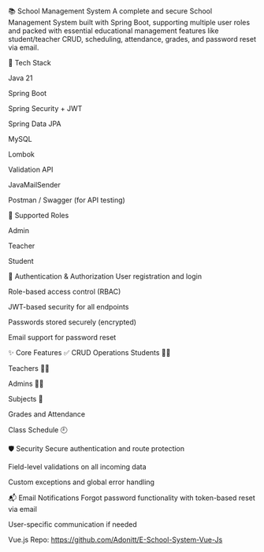 📚 School Management System
A complete and secure School Management System built with Spring Boot, supporting multiple user roles and packed with essential educational management features like student/teacher CRUD, scheduling, attendance, grades, and password reset via email.


🚀 Tech Stack

Java 21

Spring Boot

Spring Security + JWT

Spring Data JPA

MySQL

Lombok

Validation API

JavaMailSender

Postman / Swagger (for API testing)


👤 Supported Roles

Admin

Teacher

Student


🔐 Authentication & Authorization
User registration and login

Role-based access control (RBAC)

JWT-based security for all endpoints

Passwords stored securely (encrypted)

Email support for password reset


✨ Core Features
✅ CRUD Operations
Students 👨‍🎓

Teachers 👩‍🏫

Admins 🧑‍💼

Subjects 📘

Grades and Attendance

Class Schedule 🕘


🛡 Security
Secure authentication and route protection

Field-level validations on all incoming data

Custom exceptions and global error handling


📬 Email Notifications
Forgot password functionality with token-based reset via email

User-specific communication if needed

Vue.js Repo:
https://github.com/Adonitt/E-School-System-Vue-Js

